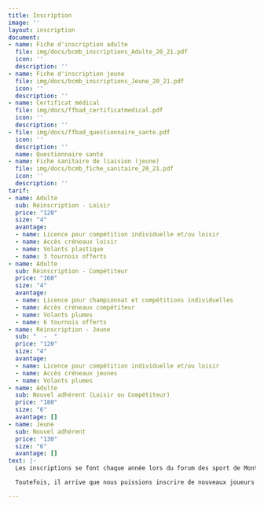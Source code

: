 ```yaml
---
title: Inscription
image: ''
layout: inscription
document:
- name: Fiche d'inscription adulte
  file: img/docs/bcmb_inscriptions_Adulte_20_21.pdf
  icon: ''
  description: ''
- name: Fiche d'inscription jeune
  file: img/docs/bcmb_inscriptions_Jeune_20_21.pdf
  icon: ''
  description: ''
- name: Certificat médical
  file: img/docs/ffbad_certificatmedical.pdf
  icon: ''
  description: ''
- file: img/docs/ffbad_questionnaire_sante.pdf
  icon: ''
  description: ''
  name: Questionnaire santé
- name: Fiche sanitaire de liaision (jeune)
  file: img/docs/bcmb_fiche_sanitaire_20_21.pdf
  icon: ''
  description: ''
tarif:
- name: Adulte
  sub: Réinscription - Loisir
  price: "120"
  size: "4"
  avantage:
  - name: Licence pour compétition individuelle et/ou loisir
  - name: Accès créneaux loisir
  - name: Volants plastique
  - name: 3 tournois offerts
- name: Adulte
  sub: Réinscription - Compétiteur
  price: "160"
  size: "4"
  avantage:
  - name: Licence pour championnat et compétitions individuelles
  - name: Accès créneaux compétiteur
  - name: Volants plumes
  - name: 6 tournois offerts
- name: Réinscription - Jeune
  sub: "  -  "
  price: "120"
  size: "4"
  avantage:
  - name: Licence pour compétition individuelle et/ou loisir
  - name: Accès créneaux jeunes
  - name: Volants plumes
- name: Adulte
  sub: Nouvel adhérent (Loisir ou Compétiteur)
  price: "180"
  size: "6"
  avantage: []
- name: Jeune
  sub: Nouvel adhérent
  price: "130"
  size: "6"
  avantage: []
text: |-
  Les inscriptions se font chaque année lors du forum des sport de Montigny-le-Bretonneux.

  Toutefois, il arrive que nous puissions inscrire de nouveaux joueurs en cours d'année si des places se libèrent.

---
```

